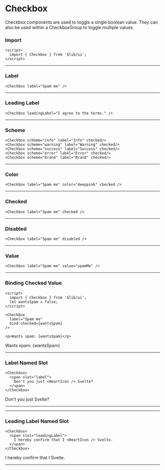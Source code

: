 <script>
	import { Checkbox } from '$lib/ui';
  import Tables from './Tables.svelte';
  import { Heart } from 'lucide-svelte';

  let name = '';
  let wantsSpam = false;
</script>

# Checkbox

Checkbox components are used to toggle a single boolean value. They can also be used within a CheckboxGroup to toggle
multiple values.

### Import

```svelte
<script>
  import { Checkbox } from '$lib/ui';
</script>
```

---

### Label

```svelte
<Checkbox label="Spam me" />
```
<Checkbox label="Spam me" />

---

### Leading Label

```svelte
<Checkbox leadingLabel="I agree to the terms." />
```
<Checkbox leadingLabel="I agree to the terms." />

---

### Scheme

```svelte
<Checkbox scheme="info" label="Info" checked/>
<Checkbox scheme="warning" label="Warning" checked/>
<Checkbox scheme="success" label="Success" checked/>
<Checkbox scheme="error" label="Error" checked/>
<Checkbox scheme="brand" label="Brand" checked/>
```
<div class="flex flex-col gap-2">
  <Checkbox scheme="info" label="Info" checked/>
  <Checkbox scheme="warning" label="Warning" checked/>
  <Checkbox scheme="success" label="Success" checked/>
  <Checkbox scheme="error" label="Error" checked/>
  <Checkbox scheme="brand" label="Brand" checked/>
</div>

---

### Color

```svelte
<Checkbox label="Spam me" color="deeppink" checked />
```
<Checkbox label="Spam me" color="deeppink" checked />

---

### Checked

```svelte
<Checkbox label="Spam me" checked />
```
<Checkbox label="Spam me" checked />

---

### Disabled

```svelte
<Checkbox label="Spam me" disabled />
```
<Checkbox label="Spam me" disabled />

---

### Value

```svelte
<Checkbox label="Spam me" value="spamMe" />
```
<Checkbox label="Spam me" value="spamMe" />

---

### Binding Checked Value

```svelte
<script>
  import { Checkbox } from '$lib/ui';
  let wantsSpam = false;
</script>

<Checkbox 
  label="Spam me"
  bind:checked={wantsSpam} 
/>

<p>Wants spam: {wantsSpam}</p>
```
<Checkbox 
  label="Spam me"
  bind:checked={wantsSpam}
/>

<p>Wants spam: {wantsSpam}</p>

---

### Label Named Slot

```svelte
<Checkbox>
  <span slot="label">
    Don't you just <HeartIcon /> Svelte?
  </span>
</Checkbox>
```
<Checkbox>
  <span class="flex items-center gap-1" slot="label">Don't you just <Heart size={18} /> Svelte?</span>
</Checkbox>

---


---

### Leading Label Named Slot

```svelte
<Checkbox>
  <span slot="leadingLabel">
    I hereby confirm that I <HeartIcon /> Svelte.
  </span>
</Checkbox>
```
<Checkbox>
  <span class="flex items-center gap-1" slot="leadingLabel">I hereby confirm that I <Heart size={18} /> Svelte.</span>
</Checkbox>

---

<Tables />